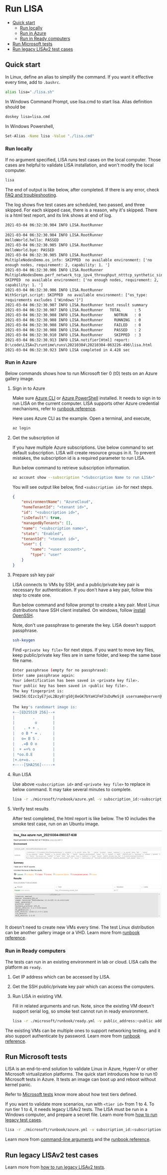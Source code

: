 # Run LISA

- [Quick start](#quick-start)
  - [Run locally](#run-locally)
  - [Run in Azure](#run-in-azure)
  - [Run in Ready computers](#run-in-ready-computers)
- [Run Microsoft tests](#run-microsoft-tests)
- [Run legacy LISAv2 test cases](#run-legacy-lisav2-test-cases)

## Quick start

In Linux, define an alias to simplify the command. If you want it effective every time, add to `.bashrc`.

```bash
alias lisa="./lisa.sh"
```

In Windows Command Prompt, use lisa.cmd to start lisa. Alias definition should be

```bash
doskey lisa=lisa.cmd
```

In Windows Powershell,

```bash
Set-Alias -Name lisa -Value "./lisa.cmd"
```

### Run locally

If no argument specified, LISA runs test cases on the local computer. Those cases are helpful to validate LISA installation, and won't modify the local computer.

```bash
lisa
```

The end of output is like below, after completed. If there is any error, check [FAQ and troubleshooting](troubleshooting.md).

The log shows five test cases are scheduled, two passed, and three skipped. For each skipped case, there is a reason, why it's skipped. There is a html test report, and its link shows at end of log.

```text
2021-03-04 06:32:30.904 INFO LISA.RootRunner ________________________________________
2021-03-04 06:32:30.904 INFO LISA.RootRunner                                   HelloWorld.hello: PASSED
2021-03-04 06:32:30.905 INFO LISA.RootRunner                                     HelloWorld.bye: PASSED
2021-03-04 06:32:30.905 INFO LISA.RootRunner                          MultipleNodesDemo.os_info: SKIPPED  no available environment: ['no enough nodes, requirement: 2, capability: 1. ']
2021-03-04 06:32:30.906 INFO LISA.RootRunner MultipleNodesDemo.perf_network_tcp_ipv4_throughput_ntttcp_synthetic_singleconnection: SKIPPED  no available environment: ['no enough nodes, requirement: 2, capability: 1. ']
2021-03-04 06:32:30.906 INFO LISA.RootRunner                                  WithScript.script: SKIPPED  no available environment: ["os_type: requirements excludes ['Windows']"]
2021-03-04 06:32:30.907 INFO LISA.RootRunner test result summary
2021-03-04 06:32:30.907 INFO LISA.RootRunner   TOTAL      : 5
2021-03-04 06:32:30.908 INFO LISA.RootRunner     NOTRUN   : 0
2021-03-04 06:32:30.908 INFO LISA.RootRunner     RUNNING  : 0
2021-03-04 06:32:30.908 INFO LISA.RootRunner     FAILED   : 0
2021-03-04 06:32:30.908 INFO LISA.RootRunner     PASSED   : 2
2021-03-04 06:32:30.910 INFO LISA.RootRunner     SKIPPED  : 3
2021-03-04 06:32:30.913 INFO LISA.notifier[Html] report: D:\code\LISAv2\runtime\runs\20210304\20210304-063226-496\lisa.html
2021-03-04 06:32:30.923 INFO LISA completed in 4.428 sec
```

### Run in Azure

Below commands shows how to run Microsoft tier 0 (t0) tests on an Azure gallery image.

1. Sign in to Azure

    Make sure [Azure CLI](https://docs.microsoft.com/en-us/cli/azure/install-azure-cli) or [Azure PowerShell](https://docs.microsoft.com/en-us/powershell/azure/install-az-ps) installed. It needs to sign in to run LISA on the current computer. LISA supports other Azure credential mechanisms, refer to [runbook reference](runbook.md).

    Here uses Azure CLI as the example. Open a terminal, and execute,

    ```bash
    az login
    ```

2. Get the subscription id

    If you have multiple Azure subscriptions. Use below command to set default subscription. LISA will create resource groups in it. To prevent mistakes, the subscription id is a required parameter to run LISA.

    Run below command to retrieve subscription information.

    ```bash
    az account show --subscription "<Subscription Name to run LISA>"
    ```

    You will see output like below, find `<subscription id>` for next steps.

    ```json
    {
        "environmentName": "AzureCloud",
        "homeTenantId": "<tenant id>",
        "id": "<subscription id>",
        "isDefault": true,
        "managedByTenants": [],
        "name": "<subscription name>",
        "state": "Enabled",
        "tenantId": "<tenant id>",
        "user": {
            "name": "<user account>",
            "type": "user"
        }
    }
    ```

3. Prepare ssh key pair

    LISA connects to VMs by SSH, and a public/private key pair is necessary for authentication. If you don't have a key pair, follow this step to create one.

    Run below command and follow prompt to create a key pair. Most Linux distributions have SSH client installed. On windows, follow [install OpenSSH](https://docs.microsoft.com/en-us/windows-server/administration/openssh/openssh_install_firstuse).

    Note, don't use passphrase to generate the key. LISA doesn't support passphrase.

    ```bash
    ssh-keygen
    ```

    Find `<private key file>` for next steps. If you want to move key files, keep public/private key files are in same folder, and keep the same base file name.

    ```bash
    Enter passphrase (empty for no passphrase):
    Enter same passphrase again:
    Your identification has been saved in <private key file>.
    Your public key has been saved in <public key file>.
    The key fingerprint is:
    SHA256:OIzc1yE7joL2Bzy8!gS0j8eGK7bYaH1FmF3sDuMeSj8 username@server@LOCAL-HOSTNAME

    The key's randomart image is:
    +--[ED25519 256]--+
    |        .        |
    |         o       |
    |    . + + .      |
    |   o B * = .     |
    |   o= B S .      |
    |   .=B O o       |
    |  + =+% o        |
    | *oo.O.E         |
    |+.o+=o. .        |
    +----[SHA256]-----+
    ```

4. Run LISA

    Use above `<subscription id>` and `<private key file>` to replace in below command. It may take several minutes to complete.

    ```bash
    lisa -r ./microsoft/runbook/azure.yml -v subscription_id:<subscription id> -v "admin_private_key_file:<private key file>"
    ```

5. Verify test results

    After test completed, the html report is like below. The t0 includes the smoke test case, run on an Ubuntu image.

    ![image](img/smoke_test_result.png)

It doesn't need to create new VMs every time. The test Linux distribution can be another gallery image or a VHD. Learn more from [runbook reference](runbook.md).

### Run in Ready computers

The tests can run in an existing environment in lab or cloud. LISA calls the platform as `ready`.

1. Get IP address which can be accessed by LISA.

2. Get the SSH public/private key pair which can access the computers.

3. Run LISA in existing VM.

    Fill in related arguments and run. Note, since the existing VM doesn't support serial log, so smoke test cannot run in ready environment.

    ```bash
    lisa -r ./microsoft/runbook/ready.yml -v public_address:<public address> -v "user_name:<user name>" -v "admin_private_key_file:<private key file>"
    ```

The existing VMs can be multiple ones to support networking testing, and it also support authenticate by password. Learn more from [runbook reference](runbook.md).

## Run Microsoft tests

LISA is an end-to-end solution to validate Linux in Azure, Hyper-V or other Microsoft virtualization platforms. The quick start introduces how to run t0 Microsoft tests in Azure. It tests an image can boot up and reboot without kernel panic.

Refer to [Microsoft tests](microsoft_tests.md) know more about how test tiers defined.

If you want to validate more scenarios, run with `<tier id>` from 1 to 4. To run tier 1 to 4, it needs legacy LISAv2 tests. The LISA must be run in a Windows computer, and prepare a secret file. Learn more from [how to run legacy test cases](run_legacy.md).

```bash
lisa -r ./microsoft/runbook/azure.yml -v subscription_id:<subscription id> -v "admin_private_key_file:<private key file>" -v tier:<tier id>
```

Learn more from [command-line arguments](command_line.md) and the [runbook reference](runbook.md).

## Run legacy LISAv2 test cases

Learn more from [how to run legacy LISAv2 tests](run_legacy.md).
